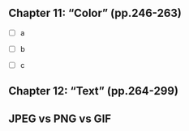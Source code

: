 ## Chapter 11: “Color” (pp.246-263)
- [ ] a
- [ ] b
- [ ] c


## Chapter 12: “Text” (pp.264-299)

## JPEG vs PNG vs GIF
